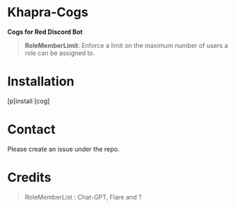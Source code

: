 # Khapra-Cogs
****Cogs for Red Discord Bot****

>**RoleMemberLimit**: Enforce a limit on the maximum number of users a role can be assigned to.

# Installation
[p]install [cog]

# Contact
Please create an issue under the repo.

# Credits
>RoleMemberList : Chat-GPT, Flare and ?
